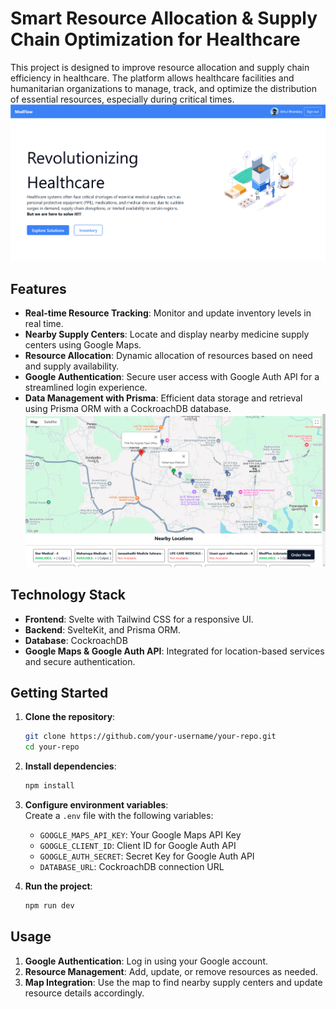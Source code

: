 # Smart Resource Allocation & Supply Chain Optimization for Healthcare

This project is designed to improve resource allocation and supply chain efficiency in healthcare. The platform allows healthcare facilities and humanitarian organizations to manage, track, and optimize the distribution of essential resources, especially during critical times.
![alt text](image.png)
## Features

- **Real-time Resource Tracking**: Monitor and update inventory levels in real time.
- **Nearby Supply Centers**: Locate and display nearby medicine supply centers using Google Maps.
- **Resource Allocation**: Dynamic allocation of resources based on need and supply availability.
- **Google Authentication**: Secure user access with Google Auth API for a streamlined login experience.
- **Data Management with Prisma**: Efficient data storage and retrieval using Prisma ORM with a CockroachDB database.
![alt text](image-1.png)
## Technology Stack

- **Frontend**: Svelte with Tailwind CSS for a responsive UI.
- **Backend**: SvelteKit, and Prisma ORM.
- **Database**: CockroachDB
- **Google Maps & Google Auth API**: Integrated for location-based services and secure authentication.

## Getting Started

1. **Clone the repository**:

   ```bash
   git clone https://github.com/your-username/your-repo.git
   cd your-repo
   ```

2. **Install dependencies**:

   ```bash
   npm install
   ```

3. **Configure environment variables**:  
   Create a `.env` file with the following variables:

   - `GOOGLE_MAPS_API_KEY`: Your Google Maps API Key
   - `GOOGLE_CLIENT_ID`: Client ID for Google Auth API
   - `GOOGLE_AUTH_SECRET`: Secret Key for Google Auth API
   - `DATABASE_URL`: CockroachDB connection URL

4. **Run the project**:
   ```bash
   npm run dev
   ```

## Usage

1. **Google Authentication**: Log in using your Google account.
2. **Resource Management**: Add, update, or remove resources as needed.
3. **Map Integration**: Use the map to find nearby supply centers and update resource details accordingly.
